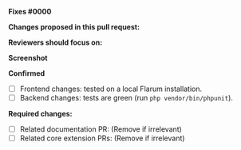 <!--
IMPORTANT: We applaud pull requests, they excite us every single time. As we have an obligation to maintain a healthy code standard and quality, we take sufficient time for reviews. Please do create a separate pull request per change/issue/feature; we will ask you to split bundled pull requests.
-->

**Fixes #0000**

**Changes proposed in this pull request:**
<!-- fill this out, mention the pages and/or components which have been impacted -->

**Reviewers should focus on:**
<!-- fill this out, ask for feedback on specific changes you are unsure about -->

**Screenshot**
<!-- include an image of the most relevant user-facing change, if any -->

**Confirmed**

- [ ] Frontend changes: tested on a local Flarum installation.
- [ ] Backend changes: tests are green (run `php vendor/bin/phpunit`).

**Required changes:**

- [ ] Related documentation PR: (Remove if irrelevant)
- [ ] Related core extension PRs: (Remove if irrelevant)
